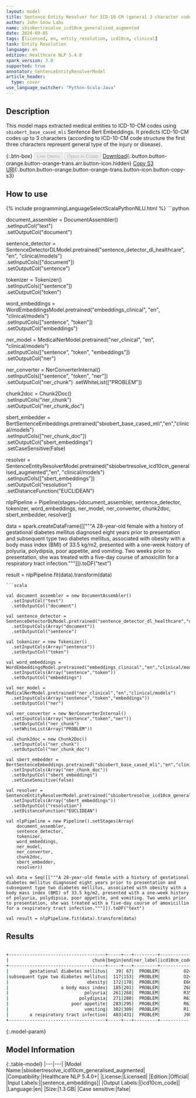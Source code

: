 ```yaml
---
layout: model
title: Sentence Entity Resolver for ICD-10-CM (general 3 character codes - augmented)
author: John Snow Labs
name: sbiobertresolve_icd10cm_generalised_augmented
date: 2024-09-05
tags: [licensed, en, entity_resolution, icd10cm, clinical]
task: Entity Resolution
language: en
edition: Healthcare NLP 5.4.0
spark_version: 3.0
supported: true
annotator: SentenceEntityResolverModel
article_header:
  type: cover
use_language_switcher: "Python-Scala-Java"
---
```


## Description

This model maps extracted medical entities to ICD-10-CM codes using `sbiobert_base_cased_mli` Sentence Bert Embeddings. It predicts ICD-10-CM codes up to 3 characters (according to ICD-10-CM code structure the first three characters represent general type of the injury or disease).

{:.btn-box}
<button class="button button-orange" disabled>Live Demo</button>
<button class="button button-orange" disabled>Open in Colab</button>
[Download](https://s3.amazonaws.com/auxdata.johnsnowlabs.com/clinical/models/sbiobertresolve_icd10cm_generalised_augmented_en_5.4.0_3.0_1725534260823.zip){:.button.button-orange.button-orange-trans.arr.button-icon.hidden}
[Copy S3 URI](s3://auxdata.johnsnowlabs.com/clinical/models/sbiobertresolve_icd10cm_generalised_augmented_en_5.4.0_3.0_1725534260823.zip){:.button.button-orange.button-orange-trans.button-icon.button-copy-s3}

## How to use



<div class="tabs-box" markdown="1">
{% include programmingLanguageSelectScalaPythonNLU.html %}
```python

document_assembler = DocumentAssembler()\
	.setInputCol("text")\
	.setOutputCol("document")

sentence_detector = SentenceDetectorDLModel.pretrained("sentence_detector_dl_healthcare", "en", "clinical/models") \
	.setInputCols(["document"]) \
	.setOutputCol("sentence")

tokenizer = Tokenizer()\
	.setInputCols(["sentence"])\
	.setOutputCol("token")

word_embeddings = WordEmbeddingsModel.pretrained("embeddings_clinical", "en", "clinical/models")\
	.setInputCols(["sentence", "token"])\
	.setOutputCol("embeddings")

ner_model = MedicalNerModel.pretrained("ner_clinical", "en", "clinical/models") \
	.setInputCols(["sentence", "token", "embeddings"]) \
	.setOutputCol("ner")

ner_converter = NerConverterInternal() \
 	  .setInputCols(["sentence", "token", "ner"]) \
	  .setOutputCol("ner_chunk")	  .setWhiteList(["PROBLEM"])

chunk2doc = Chunk2Doc()\
  	.setInputCols("ner_chunk")\
  	.setOutputCol("ner_chunk_doc")

sbert_embedder = BertSentenceEmbeddings.pretrained("sbiobert_base_cased_mli","en","clinical/models")\
	  .setInputCols(["ner_chunk_doc"])\
	  .setOutputCol("sbert_embeddings")\
	  .setCaseSensitive(False)

resolver = SentenceEntityResolverModel.pretrained("sbiobertresolve_icd10cm_generalised_augmented","en", "clinical/models") \
	  .setInputCols(["sbert_embeddings"]) \
	  .setOutputCol("resolution")\
	  .setDistanceFunction("EUCLIDEAN")


nlpPipeline = Pipeline(stages=[document_assembler,
                               sentence_detector,
                               tokenizer,
                               word_embeddings,
                               ner_model,
                               ner_converter,
                               chunk2doc,
                               sbert_embedder,
                               resolver])

data = spark.createDataFrame([["""A 28-year-old female with a history of gestational diabetes mellitus diagnosed eight years prior to presentation and subsequent type two diabetes mellitus, associated with obesity with a body mass index (BMI) of 33.5 kg/m2, presented with a one-week history of polyuria, polydipsia, poor appetite, and vomiting. Two weeks prior to presentation, she was treated with a five-day course of amoxicillin for a respiratory tract infection."""]]).toDF("text")

result = nlpPipeline.fit(data).transform(data)

```
```scala

val document_assembler = new DocumentAssembler()
  .setInputCol("text")
  .setOutputCol("document")

val sentence_detector = SentenceDetectorDLModel.pretrained("sentence_detector_dl_healthcare","en","clinical/models")
  .setInputCols(Array("document"))
  .setOutputCol("sentence")

val tokenizer = new Tokenizer()
  .setInputCols(Array("sentence"))
  .setOutputCol("token")

val word_embeddings = WordEmbeddingsModel.pretrained("embeddings_clinical","en","clinical/models")
  .setInputCols(Array("sentence","token"))
  .setOutputCol("embeddings")

val ner_model = MedicalNerModel.pretrained("ner_clinical","en","clinical/models")
  .setInputCols(Array("sentence","token","embeddings"))
  .setOutputCol("ner")

val ner_converter = new NerConverterInternal()
  .setInputCols(Array("sentence","token","ner"))
  .setOutputCol("ner_chunk")
  .setWhiteList(Array("PROBLEM"))

val chunk2doc = new Chunk2Doc()
  .setInputCols("ner_chunk")
  .setOutputCol("ner_chunk_doc")

val sbert_embedder = BertSentenceEmbeddings.pretrained("sbiobert_base_cased_mli","en","clinical/models")
  .setInputCols(Array("ner_chunk_doc"))
  .setOutputCol("sbert_embeddings")
  .setCaseSensitive(false)

val resolver = SentenceEntityResolverModel.pretrained("sbiobertresolve_icd10cm_generalised_augmented","en","clinical/models")
  .setInputCols(Array("sbert_embeddings"))
  .setOutputCol("resolution")
  .setDistanceFunction("EUCLIDEAN")

val nlpPipeline = new Pipeline().setStages(Array(
    document_assembler,
    sentence_detector,
    tokenizer,
    word_embeddings,
    ner_model,
    ner_converter,
    chunk2doc,
    sbert_embedder,
    resolver))

val data = Seq([["""A 28-year-old female with a history of gestational diabetes mellitus diagnosed eight years prior to presentation and subsequent type two diabetes mellitus, associated with obesity with a body mass index (BMI) of 33.5 kg/m2, presented with a one-week history of polyuria, polydipsia, poor appetite, and vomiting. Two weeks prior to presentation, she was treated with a five-day course of amoxicillin for a respiratory tract infection."""]]).toDF("text")

val result = nlpPipeline.fit(data).transform(data)

```
</div>

## Results

```bash

+-------------------------------------+-----+---+---------+------------+------------------------------------------------------------+------------------------------------------------------------+------------------------------------------------------------+
|                                chunk|begin|end|ner_label|icd10cm_code|                                                 description|                                                 resolutions|                                                   all_codes|
+-------------------------------------+-----+---+---------+------------+------------------------------------------------------------+------------------------------------------------------------+------------------------------------------------------------+
|        gestational diabetes mellitus|   39| 67|  PROBLEM|         O24|gestational diabetes mellitus [gestational diabetes melli...|gestational diabetes mellitus [gestational diabetes melli...|                                             O24:::Z86:::Z87|
|subsequent type two diabetes mellitus|  117|153|  PROBLEM|         O24|pre-existing type 2 diabetes mellitus [pre-existing type ...|pre-existing type 2 diabetes mellitus [pre-existing type ...|                                       O24:::E11:::E13:::Z86|
|                              obesity|  172|178|  PROBLEM|         E66|                              obesity [obesity, unspecified]|obesity [obesity, unspecified]:::obese [body mass index [...|               E66:::Z68:::Q13:::Z86:::E34:::H35:::Z83:::Q55|
|                    a body mass index|  185|201|  PROBLEM|         Z68|finding of body mass index [body mass index [bmi] 40.0-44...|finding of body mass index [body mass index [bmi] 40.0-44...|         Z68:::E66:::R22:::R41:::M62:::P29:::R19:::R89:::M21|
|                             polyuria|  261|268|  PROBLEM|         R35|                                         polyuria [polyuria]|polyuria [polyuria]:::polyuric state (disorder) [diabetes...|R35:::E23:::R31:::N40:::E72:::O04:::R30:::R80:::N03:::P96...|
|                           polydipsia|  271|280|  PROBLEM|         R63|                                     polydipsia [polydipsia]|polydipsia [polydipsia]:::psychogenic polydipsia [other i...|R63:::F63:::E23:::O40:::G47:::M79:::R06:::H53:::I44:::Q30...|
|                        poor appetite|  283|295|  PROBLEM|         R63|                                    poor appetite [anorexia]|poor appetite [anorexia]:::poor feeding [feeding problem ...|R63:::P92:::R43:::E86:::R19:::F52:::Z72:::R06:::Z76:::R53...|
|                             vomiting|  302|309|  PROBLEM|         R11|                                         vomiting [vomiting]|vomiting [vomiting]:::periodic vomiting [cyclical vomitin...|                                             R11:::G43:::P92|
|        a respiratory tract infection|  403|431|  PROBLEM|         J98|respiratory tract infection [other specified respiratory ...|respiratory tract infection [other specified respiratory ...|J98:::J06:::A49:::J22:::J20:::Z59:::T17:::J04:::Z13:::J18...|
+-------------------------------------+-----+---+---------+------------+------------------------------------------------------------+------------------------------------------------------------+------------------------------------------------------------+

```

{:.model-param}
## Model Information

{:.table-model}
|---|---|
|Model Name:|sbiobertresolve_icd10cm_generalised_augmented|
|Compatibility:|Healthcare NLP 5.4.0+|
|License:|Licensed|
|Edition:|Official|
|Input Labels:|[sentence_embeddings]|
|Output Labels:|[icd10cm_code]|
|Language:|en|
|Size:|1.3 GB|
|Case sensitive:|false|